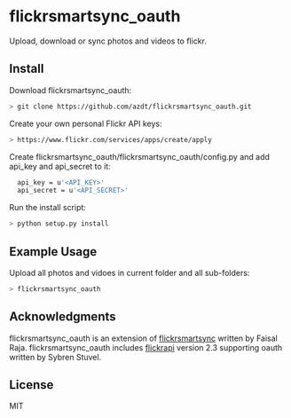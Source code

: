 # flickrsmartsync_oauth

Upload, download or sync photos and videos to flickr.

## Install

Download flickrsmartsync_oauth:

```sh
> git clone https://github.com/azdt/flickrsmartsync_oauth.git
```

Create your own personal Flickr API keys:
```sh
> https://www.flickr.com/services/apps/create/apply
```

Create flickrsmartsync_oauth/flickrsmartsync_oauth/config.py and add api_key and api_secret to it:
```sh
  api_key = u'<API_KEY>'
  api_secret = u'<API_SECRET>'
```

Run the install script:
```sh
> python setup.py install
```

## Example Usage

Upload all photos and vidoes in current folder and all sub-folders:
```sh
> flickrsmartsync_oauth
```

## Acknowledgments

flickrsmartsync_oauth is an extension of [flickrsmartsync](https://github.com/faisalraja/flickrsmartsync) written by Faisal Raja.
flickrsmartsync_oauth includes [flickrapi](https://github.com/sybrenstuvel/flickrapi) version 2.3 supporting oauth written by Sybren Stuvel.

## License

MIT
